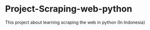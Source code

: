 # Project-Scraping-web-python
This project about learning scraping the web in python (In Indonesia)
